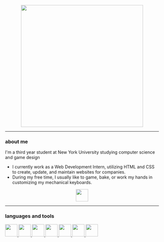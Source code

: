 <div id="header" align="center">
  <img src="https://github.com/lunasuzuki/lunasuzuki/assets/113134707/25fcfa14-b255-41e8-b2a3-295d07aace0d" width="400"/> <a href="https://www.linkedin.com/in/lunasuzuki/"></a>
</div>

---
<h3>about me</h3>
I'm a third year student at New York University studying computer science and game design

- I currently work as a Web Development Intern, utilizing HTML and CSS to create, update, and maintain websites for companies.
- During my free time, I usually like to game, bake, or work my hands in customizing my mechanical keyboards.

<div id="socials" align="center">
  <a href="https://www.linkedin.com/in/lunasuzuki/">
    <img src="https://github.com/lunasuzuki/lunasuzuki/assets/113134707/995f77c2-2139-4214-95b2-089f8a018773" width="40"/>
  </a>
</div>

---
<h3>languages and tools</h3>
<div>
  <a href="https://docs.python.org/3/">
    <img src="https://github.com/lunasuzuki/lunasuzuki/assets/113134707/367771ff-f51c-4d96-bfb4-c11973185451" width="40">
  </a>
  <a href="https://docs.oracle.com/en/java/">
    <img src="https://github.com/lunasuzuki/lunasuzuki/assets/113134707/178ba70c-5386-4a17-8b61-0ca7c06d1b7d" width="40">
  </a>
  <a href="https://developer.mozilla.org/en-US/docs/Web/HTML">
    <img src="https://github.com/lunasuzuki/lunasuzuki/assets/113134707/4909c929-3712-4a93-912c-f10d92ee4b98" width="40">
  </a>
  <a href="https://developer.mozilla.org/en-US/docs/Web/CSS">
    <img src="https://github.com/lunasuzuki/lunasuzuki/assets/113134707/536aac17-1df6-4b08-8483-fc447ca3840c" width="40">
  </a>
  <a href="https://devdocs.io/c/">
    <img src="https://github.com/lunasuzuki/lunasuzuki/assets/113134707/28eedbe1-87f5-44fb-8df4-4ac3430bba69" width="40">
  </a>
  <a href="https://docs.unity.com/">
    <img src="https://github.com/lunasuzuki/lunasuzuki/assets/113134707/573089e7-1ada-4bf9-b0a5-63305f479000" width="40">
  </a>
  <a href="https://manual.gamemaker.io/monthly/en/">
    <img src="https://github.com/lunasuzuki/lunasuzuki/assets/113134707/bf2f7e6e-3c1f-4f5d-8adb-f4ce3acd3123" width="40">
  </a>
</div>







